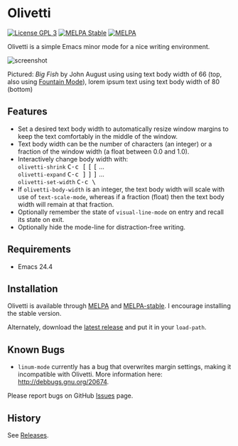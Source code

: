 Olivetti
========

[![License GPL 3](https://img.shields.io/badge/license-GPL_3-green.svg)](http://www.gnu.org/licenses/gpl-3.0.txt)
[![MELPA Stable](http://stable.melpa.org/packages/olivetti-badge.svg)](http://stable.melpa.org/#/olivetti)
[![MELPA](http://melpa.org/packages/olivetti-badge.svg)](http://melpa.org/#/olivetti)

Olivetti is a simple Emacs minor mode for a nice writing environment.

![screenshot](http://files.paulwrankin.com/olivetti/screenshot.png)

Pictured: *Big Fish* by John August using using text body width of 66
(top, also using [Fountain Mode][]), lorem ipsum text using text body
width of 80 (bottom)

[fountain mode]: https://github.com/rnkn/fountain-mode

Features
--------

- Set a desired text body width to automatically resize window margins
  to keep the text comfortably in the middle of the window.
- Text body width can be the number of characters (an integer) or a
  fraction of the window width (a float between 0.0 and 1.0).
- Interactively change body width with:  
  `olivetti-shrink` <kbd>C-c [</kbd> <kbd>[</kbd> <kbd>[</kbd> ...  
  `olivetti-expand` <kbd>C-c ]</kbd> <kbd>]</kbd> <kbd>]</kbd> ...  
  `olivetti-set-width` <kbd>C-c \\</kbd>
- If `olivetti-body-width` is an integer, the text body width will scale
  with use of `text-scale-mode`, whereas if a fraction (float) then the
  text body width will remain at that fraction.
- Optionally remember the state of `visual-line-mode` on entry and
  recall its state on exit.
- Optionally hide the mode-line for distraction-free writing.

Requirements
------------

- Emacs 24.4

Installation
------------

Olivetti is available through [MELPA][] and [MELPA-stable][]. I
encourage installing the stable version.

Alternately, download the [latest release][] and put it in your
`load-path`.

[melpa]: https://melpa.org/ "MELPA"
[melpa-stable]: https://stable.melpa.org/ "MELPA"
[latest release]: https://github.com/rnkn/olivetti/releases/latest "Olivetti latest release"

Known Bugs
----------

- `linum-mode` currently has a bug that overwrites margin settings,
  making it incompatible with Olivetti. More information here:
  <http://debbugs.gnu.org/20674>.

Please report bugs on GitHub [Issues][] page.

[issues]: https://github.com/rnkn/olivetti/issues "Olivetti issues"

History
-------

See [Releases][].

[releases]: https://github.com/rnkn/olivetti/releases "Olivetti releases"
